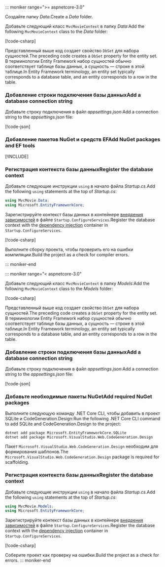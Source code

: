 ::: moniker range=">= aspnetcore-3.0"

<a name="dc"></a>

<span data-ttu-id="127d8-101">Создайте папку *Data*.</span><span class="sxs-lookup"><span data-stu-id="127d8-101">Create a *Data* folder.</span></span>

<span data-ttu-id="127d8-102">Добавьте следующий класс `MvcMovieContext` в папку *Data*:</span><span class="sxs-lookup"><span data-stu-id="127d8-102">Add the following `MvcMovieContext` class to the *Data* folder:</span></span>  

[!code-csharp[](~/tutorials/first-mvc-app/start-mvc/sample/MvcMovie3/zDocOnly/MvcMovieContext.cs?name=snippet)]

<span data-ttu-id="127d8-103">Представленный выше код создает свойство `DbSet` для набора сущностей.</span><span class="sxs-lookup"><span data-stu-id="127d8-103">The preceding code creates a `DbSet` property for the entity set.</span></span> <span data-ttu-id="127d8-104">В терминологии Entity Framework набор сущностей обычно соответствует таблице базы данных, а сущность — строке в этой таблице.</span><span class="sxs-lookup"><span data-stu-id="127d8-104">In Entity Framework terminology, an entity set typically corresponds to a database table, and an entity corresponds to a row in the table.</span></span>

<a name="cs"></a>

### <a name="add-a-database-connection-string"></a><span data-ttu-id="127d8-105">Добавление строки подключения базы данных</span><span class="sxs-lookup"><span data-stu-id="127d8-105">Add a database connection string</span></span>

<span data-ttu-id="127d8-106">Добавьте строку подключения в файл *appsettings.json*:</span><span class="sxs-lookup"><span data-stu-id="127d8-106">Add a connection string to the *appsettings.json* file:</span></span>

[!code-json[](~/tutorials/first-mvc-app/start-mvc/sample/MvcMovie3/appsettings_SQLite.json?highlight=10-12)]

### <a name="add-nuget-packages-and-ef-tools"></a><span data-ttu-id="127d8-107">Добавление пакетов NuGet и средств EF</span><span class="sxs-lookup"><span data-stu-id="127d8-107">Add NuGet packages and EF tools</span></span>

[!INCLUDE[](~/includes/add-EF-NuGet-SQLite-CLI.md)]

<a name="reg"></a>

### <a name="register-the-database-context"></a><span data-ttu-id="127d8-108">Регистрация контекста базы данных</span><span class="sxs-lookup"><span data-stu-id="127d8-108">Register the database context</span></span>

<span data-ttu-id="127d8-109">Добавьте следующие инструкции `using` в начало файла *Startup.cs*.</span><span class="sxs-lookup"><span data-stu-id="127d8-109">Add the following `using` statements at the top of *Startup.cs*:</span></span>

```csharp
using MvcMovie.Data;
using Microsoft.EntityFrameworkCore;
```

<span data-ttu-id="127d8-110">Зарегистрируйте контекст базы данных в контейнере [внедрения зависимостей](xref:fundamentals/dependency-injection) в файле `Startup.ConfigureServices`.</span><span class="sxs-lookup"><span data-stu-id="127d8-110">Register the database context with the [dependency injection](xref:fundamentals/dependency-injection) container in `Startup.ConfigureServices`.</span></span>

[!code-csharp[](~/tutorials/first-mvc-app/start-mvc/sample/MvcMovie3/Startup.cs?name=snippet_UseSqlite&highlight=6-7)]

<span data-ttu-id="127d8-111">Выполните сборку проекта, чтобы проверить его на ошибки компиляции.</span><span class="sxs-lookup"><span data-stu-id="127d8-111">Build the project as a check for compiler errors.</span></span>

::: moniker-end

::: moniker range="< aspnetcore-3.0"

<span data-ttu-id="127d8-112">Добавьте следующий класс `MvcMovieContext` в папку *Models*:</span><span class="sxs-lookup"><span data-stu-id="127d8-112">Add the following `MvcMovieContext` class to the *Models* folder:</span></span>  

[!code-csharp[](~/tutorials/first-mvc-app/start-mvc/sample/MvcMovie22/Data/MvcMovieContext.cs)]

<span data-ttu-id="127d8-113">Представленный выше код создает свойство `DbSet` для набора сущностей.</span><span class="sxs-lookup"><span data-stu-id="127d8-113">The preceding code creates a `DbSet` property for the entity set.</span></span> <span data-ttu-id="127d8-114">В терминологии Entity Framework набор сущностей обычно соответствует таблице базы данных, а сущность — строке в этой таблице.</span><span class="sxs-lookup"><span data-stu-id="127d8-114">In Entity Framework terminology, an entity set typically corresponds to a database table, and an entity corresponds to a row in the table.</span></span>

<a name="cs"></a>

### <a name="add-a-database-connection-string"></a><span data-ttu-id="127d8-115">Добавление строки подключения базы данных</span><span class="sxs-lookup"><span data-stu-id="127d8-115">Add a database connection string</span></span>

<span data-ttu-id="127d8-116">Добавьте строку подключения в файл *appsettings.json*:</span><span class="sxs-lookup"><span data-stu-id="127d8-116">Add a connection string to the *appsettings.json* file:</span></span>

[!code-json[](~/tutorials/razor-pages/razor-pages-start/sample/RazorPagesMovie/appsettings_SQLite.json?highlight=8-10)]

### <a name="add-required-nuget-packages"></a><span data-ttu-id="127d8-117">Добавьте необходимые пакеты NuGet</span><span class="sxs-lookup"><span data-stu-id="127d8-117">Add required NuGet packages</span></span>

<span data-ttu-id="127d8-118">Выполните следующую команду .NET Core CLI, чтобы добавить в проект SQLite и CodeGeneration.Design:</span><span class="sxs-lookup"><span data-stu-id="127d8-118">Run the following .NET Core CLI command to add SQLite and CodeGeneration.Design  to the project:</span></span>

```dotnetcli
dotnet add package Microsoft.EntityFrameworkCore.SQLite
dotnet add package Microsoft.VisualStudio.Web.CodeGeneration.Design
```

<span data-ttu-id="127d8-119">Пакет `Microsoft.VisualStudio.Web.CodeGeneration.Design` необходим для формирования шаблонов.</span><span class="sxs-lookup"><span data-stu-id="127d8-119">The `Microsoft.VisualStudio.Web.CodeGeneration.Design` package is required for scaffolding.</span></span>

<a name="reg"></a>

### <a name="register-the-database-context"></a><span data-ttu-id="127d8-120">Регистрация контекста базы данных</span><span class="sxs-lookup"><span data-stu-id="127d8-120">Register the database context</span></span>

<span data-ttu-id="127d8-121">Добавьте следующие инструкции `using` в начало файла *Startup.cs*.</span><span class="sxs-lookup"><span data-stu-id="127d8-121">Add the following `using` statements at the top of *Startup.cs*:</span></span>

```csharp
using MvcMovie.Models;
using Microsoft.EntityFrameworkCore;
```

<span data-ttu-id="127d8-122">Зарегистрируйте контекст базы данных в контейнере [внедрения зависимостей](xref:fundamentals/dependency-injection) в файле `Startup.ConfigureServices`.</span><span class="sxs-lookup"><span data-stu-id="127d8-122">Register the database context with the [dependency injection](xref:fundamentals/dependency-injection) container in `Startup.ConfigureServices`.</span></span>

[!code-csharp[](~/tutorials/first-mvc-app/start-mvc/sample/MvcMovie22/Startup.cs?name=snippet_UseSqlite&highlight=11-12)]

<span data-ttu-id="127d8-123">Соберите проект как проверку на ошибки.</span><span class="sxs-lookup"><span data-stu-id="127d8-123">Build the project as a check for errors.</span></span>
::: moniker-end